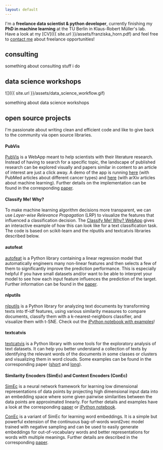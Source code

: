 ```yaml
---
layout: default
---
```


I'm a **freelance data scientist & python developer**, currently finishing my **PhD in machine learning** at the TU Berlin in Klaus-Robert Müller's lab.
<br>
Have a look at my [CV]({{ site.url }}/assets/franziska_horn.pdf) and feel free to <a href="mailto:franzi@datasc.xyz?Subject=Freelance%20opportunity" target="_top">contact me</a> about freelance opportunities!


## consulting
something about consulting stuff i do

## data science workshops

<div>![]({{ site.url }}/assets/data_science_workflow.gif)</div>

something about data science workshops


## open source projects

I'm passionate about writing clean and efficient code and like to give back to the community via open source libraries.

#### PubVis
[PubVis](https://github.com/cod3licious/pubvis) is a WebApp meant to help scientists with their literature research. Instead of having to search for a specific topic, the landscape of published research can be explored visually and papers similar in content to an article of interest are just a click away.  A demo of the app is running [here](https://pubvis.herokuapp.com/) (with PubMed articles about different cancer types) and [here](https://arxvis.herokuapp.com/) (with arXiv articles about machine learning). Further details on the implementation can be found in the corresponding [paper](http://arxiv.org/abs/1706.08094).

#### Classify Me! Why?
To make machine learning algorithm decisions more transparent, we can use _Layer-wise Relevance Propagation_ (LRP) to visualize the features that influenced a classification decision. The [Classify Me! Why? WebApp](https://classifymewhy.herokuapp.com/) gives an interactive example of how this can look like for a text classification task. The code is based on scikit-learn and the nlputils and textcatvis libraries described below.

#### autofeat
[autofeat](https://github.com/cod3licious/autofeat) is a Python library containing a linear regression model that automatically engineers many non-linear features and then selects a few of them to significantly improve the prediction performance. This is especially helpful if you have small datasets and/or want to be able to interpret your model to see how each input feature influences the prediction of the target. Further information can be found in the [paper](https://arxiv.org/abs/1901.07329).

#### nlputils
[nlputils](https://github.com/cod3licious/nlputils) is a Python library for analyzing text documents by transforming texts into tf-idf features, using various similarity measures to compare documents, classify them with a k-nearest-neighbors classifier, and visualize them with t-SNE. Check out the [iPython notebook with examples](https://github.com/cod3licious/nlputils/blob/master/examples/examples.ipynb)!

#### textcatvis
[textcatvis](https://github.com/cod3licious/textcatvis) is a Python library with some tools for the exploratory analysis of text datasets. It can help you better understand a collection of texts by identifying the relevant words of the documents in some classes or clusters and visualizing them in word clouds. Some examples can be found in the corresponding paper ([short](http://arxiv.org/abs/1707.06100) and [long](http://arxiv.org/abs/1707.05261)).

#### Similarity Encoders (SimEc) and Context Encoders (ConEc)
[SimEc](https://github.com/cod3licious/simec) is a neural network framework for learning low dimensional representations of data points by projecting high dimensional input data into an embedding space where some given pairwise similarities between the data points are approximated linearly. For further details and examples have a look at the corresponding [paper](http://www.czasopisma.pan.pl/Content/109871/PDF/07_821-830_00901_Bpast.No.66-6_31.12.18_K2.pdf?handler=pdf) or [iPython notebook](https://github.com/cod3licious/simec/blob/master/basic_examples_compact.ipynb).

[ConEc](https://github.com/cod3licious/conec) is a variant of SimEc for learning word embeddings. It is a simple but powerful extension of the continuous bag-of-words word2vec model trained with negative sampling and can be used to easily generate embeddings for out-of-vocabulary words and better representations for words with multiple meanings. Further details are described in the corresponding [paper](https://arxiv.org/abs/1706.02496).
